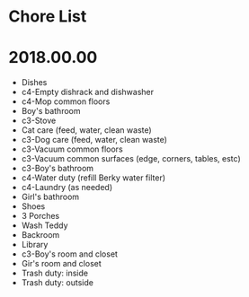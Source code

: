 # Chore List
# 2018.00.00
   * Dishes
   * c4-Empty dishrack and dishwasher
   * c4-Mop common floors
   * Boy's bathroom
   * c3-Stove
   * Cat care (feed, water, clean waste)
   * c3-Dog care (feed, water, clean waste)
   * c3-Vacuum common floors
   * c3-Vacuum common surfaces (edge, corners, tables, estc)
   * c3-Boy's bathroom
   * c4-Water duty (refill Berky water filter)
   * c4-Laundry (as needed)
   * Girl's bathroom
   * Shoes
   * 3 Porches
   * Wash Teddy
   * Backroom
   * Library
   * c3-Boy's room and closet
   * Gir's room and closet
   * Trash duty: inside
   * Trash duty: outside
